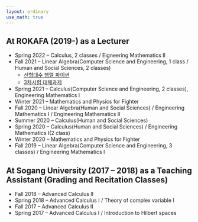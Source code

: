 ```yaml
---
layout: ordinary
use_math: true 
---
```

## At ROKAFA (2019-) as a Lecturer
- Spring 2022 – Calculus, 2 classes / Eigneering Mathematics II
- Fall 2021 – Linear Algebra(Computer Science and Engineering, 1 class / Human and Social Sciences, 2 classes) 
  -  [선형대수 행렬 파이썬](https://willkwon-math.github.io/assets/files/Matrix.ipynb)   
  -  [3차시험 대체과제](https://willkwon-math.github.io/assets/files/HW_2021.pdf)
- Spring 2021 – Calculus(Computer Science and Engineering, 2 classes), Engineering Mathematics I 
- Winter 2021 – Mathematics and Physics for Fighter
- Fall 2020 – Linear Algebra(Human and Social Sciences) / Engineering Mathematics I / Engineering Mathematics II 
- Summer 2020 – Calculus(Human and Social Sciences)
- Spring 2020 – Calculus(Human and Social Sciences) / Engineering Mathematics I(2 class) 
- Winter 2020 – Mathematics and Physics for Fighter
- Fall 2019 – Linear Algebra(Computer Science and Engineering, 3 classes) / Engineering Mathematics I

## At Sogang University (2017 – 2018) as a Teaching Assistant (Grading and Recitation Classes)

- Fall 2018 – Advanced Calculus II
- Spring 2018 –  Advanced Calculus I / Theory of complex variable I
- Fall 2017 – Advanced Calculus II
- Spring 2017 – Advanced Calculus I / Introduction to Hilbert spaces
